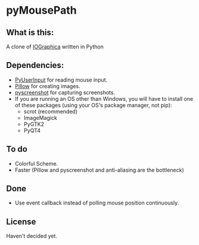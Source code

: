 # pyMousePath

## What is this:
A clone of [IOGraphica](http://iographica.com/) written in Python

## Dependencies:
* [PyUserInput](https://github.com/SavinaRoja/PyUserInput) for reading mouse input.
* [Pillow](https://github.com/python-pillow/Pillow) for creating images.
* [pyscreenshot](https://github.com/ponty/pyscreenshot) for capturing screenshots.
* If you are running an OS other than Windows, you will have to install one of these packages (using your OS's package manager, not pip):
  * scrot (recommended)
  * ImageMagick
  * PyGTK2
  * PyQT4

## To do
* Colorful Scheme.
* Faster (Pillow and pyscreenshot and anti-aliasing are the bottleneck)

## Done
* Use event callback instead of polling mouse position continuously.

## License
Haven't decided yet.